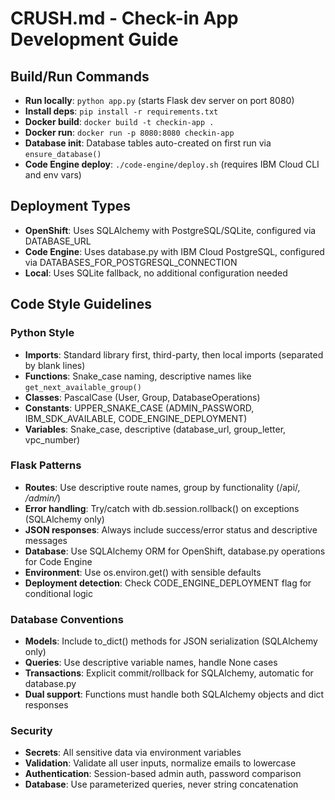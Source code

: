 # CRUSH.md - Check-in App Development Guide

## Build/Run Commands
- **Run locally**: `python app.py` (starts Flask dev server on port 8080)
- **Install deps**: `pip install -r requirements.txt`
- **Docker build**: `docker build -t checkin-app .`
- **Docker run**: `docker run -p 8080:8080 checkin-app`
- **Database init**: Database tables auto-created on first run via `ensure_database()`
- **Code Engine deploy**: `./code-engine/deploy.sh` (requires IBM Cloud CLI and env vars)

## Deployment Types
- **OpenShift**: Uses SQLAlchemy with PostgreSQL/SQLite, configured via DATABASE_URL
- **Code Engine**: Uses database.py with IBM Cloud PostgreSQL, configured via DATABASES_FOR_POSTGRESQL_CONNECTION
- **Local**: Uses SQLite fallback, no additional configuration needed

## Code Style Guidelines

### Python Style
- **Imports**: Standard library first, third-party, then local imports (separated by blank lines)
- **Functions**: Snake_case naming, descriptive names like `get_next_available_group()`
- **Classes**: PascalCase (User, Group, DatabaseOperations)
- **Constants**: UPPER_SNAKE_CASE (ADMIN_PASSWORD, IBM_SDK_AVAILABLE, CODE_ENGINE_DEPLOYMENT)
- **Variables**: Snake_case, descriptive (database_url, group_letter, vpc_number)

### Flask Patterns
- **Routes**: Use descriptive route names, group by functionality (/api/*, /admin/*)
- **Error handling**: Try/catch with db.session.rollback() on exceptions (SQLAlchemy only)
- **JSON responses**: Always include success/error status and descriptive messages
- **Database**: Use SQLAlchemy ORM for OpenShift, database.py operations for Code Engine
- **Environment**: Use os.environ.get() with sensible defaults
- **Deployment detection**: Check CODE_ENGINE_DEPLOYMENT flag for conditional logic

### Database Conventions
- **Models**: Include to_dict() methods for JSON serialization (SQLAlchemy only)
- **Queries**: Use descriptive variable names, handle None cases
- **Transactions**: Explicit commit/rollback for SQLAlchemy, automatic for database.py
- **Dual support**: Functions must handle both SQLAlchemy objects and dict responses

### Security
- **Secrets**: All sensitive data via environment variables
- **Validation**: Validate all user inputs, normalize emails to lowercase
- **Authentication**: Session-based admin auth, password comparison
- **Database**: Use parameterized queries, never string concatenation